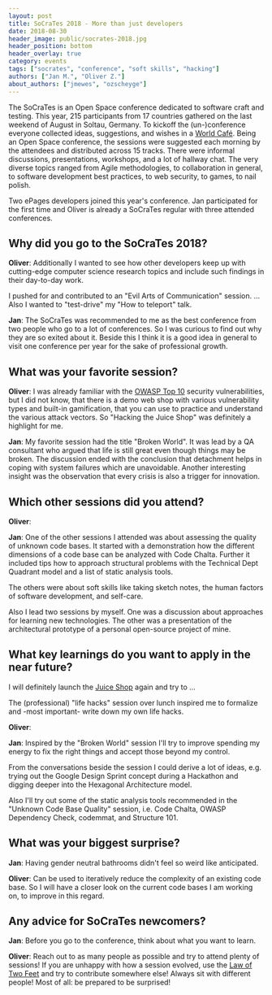 ```yaml
---
layout: post
title: SoCraTes 2018 - More than just developers
date: 2018-08-30
header_image: public/socrates-2018.jpg
header_position: bottom
header_overlay: true
category: events
tags: ["socrates", "conference", "soft skills", "hacking"]
authors: ["Jan M.", "Oliver Z."]
about_authors: ["jmewes", "ozscheyge"]
---
```


The SoCraTes is an Open Space conference dedicated to software craft and testing.
This year, 215 participants from 17 countries gathered on the last weekend of August in Soltau, Germany.
To kickoff the (un-)conference everyone collected ideas, suggestions, and wishes in a [World Café](https://en.wikipedia.org/wiki/World_caf%C3%A9).
Being an Open Space conference, the sessions were suggested each morning by the attendees and distributed across 15 tracks.
There were informal discussions, presentations, workshops, and a lot of hallway chat.
The very diverse topics ranged from Agile methodologies, to collaboration in general, to software development best practices, to web security, to games, to nail polish.

Two ePages developers joined this year's conference.
Jan participated for the first time and Oliver is already a SoCraTes regular with three attended conferences.

## Why did you go to the SoCraTes 2018?

**Oliver**:
Additionally I wanted to see how other developers keep up with cutting-edge computer science research topics and include such findings in their day-to-day work.

I pushed for and contributed to an "Evil Arts of Communication" session.
... Also I wanted to "test-drive" my "How to teleport" talk.

**Jan**:
The SoCraTes was recommended to me as the best conference from two people who go to a lot of conferences.
So I was curious to find out why they are so exited about it.
Beside this I think it is a good idea in general to visit one conference per year for the sake of professional growth.

## What was your favorite session?

**Oliver**:
I was already familiar with the [OWASP Top 10]() security vulnerabilities, but I did not know, that there is a demo web shop with various vulnerability types and built-in gamification, that you can use to practice and understand the various attack vectors.
So "Hacking the Juice Shop" was definitely a highlight for me.

**Jan**:
My favorite session had the title "Broken World".
It was lead by a QA consultant who argued that life is still great even though things may be broken.
The discussion ended with the conclusion that detachment helps in coping with system failures which are unavoidable.
Another interesting insight was the observation that every crisis is also a trigger for innovation.


## Which other sessions did you attend?

**Oliver**:

**Jan**:
One of the other sessions I attended was about assessing the quality of unknown code bases.
It started with a demonstration how the different dimensions of a code base can be analyzed with Code Chalta.
Further it included tips how to approach structural problems with the Technical Dept Quadrant model and a list of static analysis tools.

The others were about soft skills like taking sketch notes, the human factors of software development, and self-care.

Also I lead two sessions by myself.
One was a discussion about approaches for learning new technologies.
The other was a presentation of the architectural prototype of a personal open-source project of mine.


## What key learnings do you want to apply in the near future?

I will definitely launch the [Juice Shop]() again and try to ...

The (professional) "life hacks" session over lunch inspired me to formalize and -most important- write down my own life hacks.

**Oliver**:

**Jan**:
Inspired by the "Broken World" session I'll try to improve spending my energy to fix the right things and accept those beyond my control.

From the conversations beside the session I could derive a lot of ideas, e.g. trying out the Google Design Sprint concept during a Hackathon and digging deeper into the Hexagonal Architecture model.

Also I'll try out some of the static analysis tools recommended in the "Unknown Code Base Quality" session, i.e. Code Chalta, OWASP Dependency Check, codemmat, and Structure 101.


## What was your biggest surprise?

**Jan**:
Having gender neutral bathrooms didn't feel so weird like anticipated.

**Oliver**:
Can be used to iteratively reduce the complexity of an existing code base.
So I will have a closer look on the current code bases I am working on, to improve in this regard.

## Any advice for SoCraTes newcomers?

**Jan**:
Before you go to the conference, think about what you want to learn.

**Oliver**:
Reach out to as many people as possible and try to attend plenty of sessions!
If you are unhappy with how a session evolved, use the [Law of Two Feet]() and try to contribute somewhere else!
Always sit with different people!
Most of all: be prepared to be surprised!
